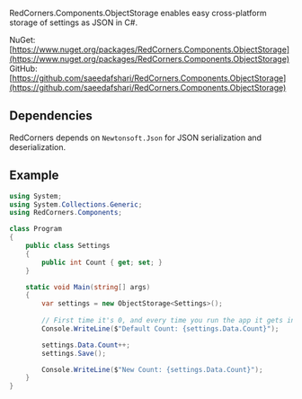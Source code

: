 RedCorners.Components.ObjectStorage enables easy cross-platform storage of settings as JSON in C#.

NuGet: [https://www.nuget.org/packages/RedCorners.Components.ObjectStorage](https://www.nuget.org/packages/RedCorners.Components.ObjectStorage)
GitHub: [https://github.com/saeedafshari/RedCorners.Components.ObjectStorage](https://github.com/saeedafshari/RedCorners.Components.ObjectStorage)

## Dependencies

RedCorners depends on `Newtonsoft.Json` for JSON serialization and deserialization.

## Example

```c#
using System;
using System.Collections.Generic;
using RedCorners.Components;

class Program
{
	public class Settings
	{
		public int Count { get; set; }
	}

	static void Main(string[] args)
	{
		var settings = new ObjectStorage<Settings>();
		
		// First time it's 0, and every time you run the app it gets increased by 1.
		Console.WriteLine($"Default Count: {settings.Data.Count}");

		settings.Data.Count++;
		settings.Save();

		Console.WriteLine($"New Count: {settings.Data.Count}");
	}
}
```